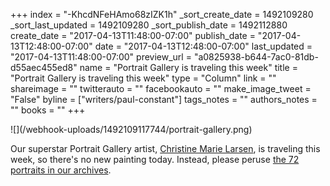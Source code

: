 +++
index = "-KhcdNFeHAmo68zIZK1h"
_sort_create_date = 1492109280
_sort_last_updated = 1492109280
_sort_publish_date = 1492112880
create_date = "2017-04-13T11:48:00-07:00"
publish_date = "2017-04-13T12:48:00-07:00"
date = "2017-04-13T12:48:00-07:00"
last_updated = "2017-04-13T11:48:00-07:00"
preview_url = "a0825938-b644-7ac0-81db-d55aec455ed8"
name = "Portrait Gallery is traveling this week"
title = "Portrait Gallery is traveling this week"
type = "Column"
link = ""
shareimage = ""
twitterauto = ""
facebookauto = ""
make_image_tweet = "False"
byline = ["writers/paul-constant"]
tags_notes = ""
authors_notes = ""
books = ""
+++
<p class="image">![](/webhook-uploads/1492109117744/portrait-gallery.png)</p>

Our superstar Portrait Gallery artist, [Christine Marie Larsen](http://www.seattlereviewofbooks.com/writers/christine-marie-larsen/), is traveling this week, so there's no new painting today. Instead, please peruse [the 72 portraits in our archives](http://www.seattlereviewofbooks.com/tags/portrait-gallery/).